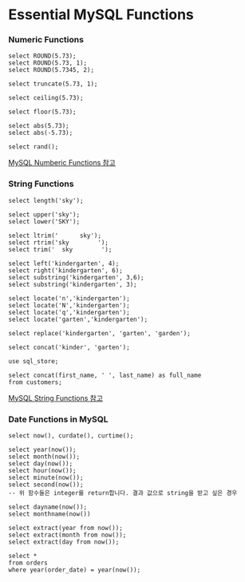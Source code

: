 # Essential MySQL Functions

### Numeric Functions

```mysql
select ROUND(5.73);
select ROUND(5.73, 1);
select ROUND(5.7345, 2);

select truncate(5.73, 1);

select ceiling(5.73);

select floor(5.73);

select abs(5.73);
select abs(-5.73);

select rand();
```

[MySQL Numberic Functions 참고](https://dev.mysql.com/doc/refman/8.0/en/numeric-functions.html)

### String Functions

```mysql
select length('sky');

select upper('sky');
select lower('SKY');

select ltrim('      sky');
select rtrim('sky        ');
select trim('  sky        ');

select left('kindergarten', 4);
select right('kindergarten', 6);
select substring('kindergarten', 3,6);
select substring('kindergarten', 3);

select locate('n','kindergarten');
select locate('N','kindergarten');
select locate('q','kindergarten');
select locate('garten','kindergarten');

select replace('kindergarten', 'garten', 'garden');

select concat('kinder', 'garten');
```

```mysql
use sql_store;

select concat(first_name, ' ', last_name) as full_name
from customers;
```

[MySQL String Functions 참고](https://dev.mysql.com/doc/refman/8.0/en/string-functions.html)

### Date Functions in MySQL

```mysql
select now(), curdate(), curtime();

select year(now());
select month(now());
select day(now());
select hour(now());
select minute(now());
select second(now());
-- 위 함수들은 integer를 return합니다. 결과 값으로 string을 받고 싶은 경우

select dayname(now());
select monthname(now())

select extract(year from now());
select extract(month from now());
select extract(day from now());
```

```mysql
select *
from orders
where year(order_date) = year(now());
```

